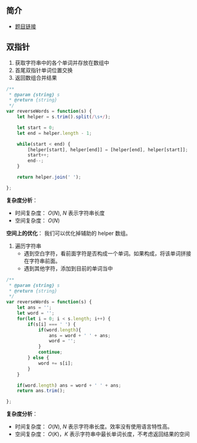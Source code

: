 ## 简介
- [题目链接](https://leetcode-cn.com/problems/reverse-words-in-a-string/)

## 双指针
1. 获取字符串中的各个单词并存放在数组中
2. 首尾双指针单词位置交换
3. 返回数组合并结果

```javascript
/**
 * @param {string} s
 * @return {string}
 */
var reverseWords = function(s) {
    let helper = s.trim().split(/\s+/);

    let start = 0;
    let end = helper.length - 1;

    while(start < end) {
        [helper[start], helper[end]] = [helper[end], helper[start]];
        start++;
        end--;
    }

    return helper.join(' ');

};
```
**复杂度分析**：
- 时间复杂度： $O(N)$, $N$ 表示字符串长度
- 空间复杂度： $O(N)$


**空间上的优化**：
我们可以优化掉辅助的 helper 数组。
1. 遍历字符串
   - 遇到空白字符，看前面字符是否构成一个单词。如果构成，将该单词拼接在字符串前面。
   - 遇到其他字符，添加到目前的单词当中

```javascript
/**
 * @param {string} s
 * @return {string}
 */
var reverseWords = function(s) {
    let ans = '';
    let word = '';
    for(let i = 0; i < s.length; i++) {
        if(s[i] === ' ') {
            if(word.length){
                ans = word + ' ' + ans;
                word = '';
            } 
            continue;
        } else {
            word += s[i];
        }
    }

    if(word.length) ans = word + ' ' + ans;
    return ans.trim();

};
```
**复杂度分析**：
- 时间复杂度： $O(N)$, $N$ 表示字符串长度。效率没有使用语言特性高。
- 空间复杂度： $O(K)$，$K$ 表示字符串中最长单词长度，不考虑返回结果的空间